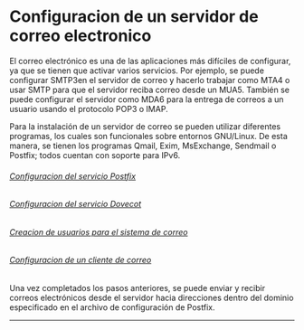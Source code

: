 # Configuracion de un servidor de correo electronico

El correo electrónico es una de las aplicaciones más difíciles de configurar, ya que se tienen que activar varios servicios. Por ejemplo, se puede configurar SMTP3en el servidor de correo y hacerlo trabajar como MTA4 o usar SMTP para que el servidor reciba correo desde un MUA5.
También se puede configurar el servidor como MDA6 para la entrega de correos a un usuario usando el protocolo POP3 o IMAP.

Para la instalación de un servidor de correo se pueden utilizar diferentes programas, los cuales son funcionales sobre entornos GNU/Linux. De esta manera, se tienen los programas Qmail, Exim, MsExchange, Sendmail o Postfix; todos cuentan con soporte para IPv6.

###### [Configuracion del servicio Postfix](../../services/postfix-configuration/README.md)

###### [Configuracion del servicio Dovecot](../../services/dovecot-configuration/README.md)

###### [Creacion de usuarios para el sistema de correo](../create-user/README.md)

###### [Configuracion de un cliente de correo](../email-client/README.md)

Una vez completados los pasos anteriores, se puede enviar y recibir correos electrónicos desde el servidor hacia direcciones dentro del dominio especificado en el archivo de configuración de Postfix.

---
